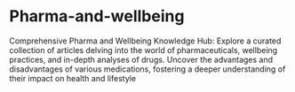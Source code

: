 # Pharma-and-wellbeing
Comprehensive Pharma and Wellbeing Knowledge Hub: Explore a curated collection of articles delving into the world of pharmaceuticals, wellbeing practices, and in-depth analyses of drugs. Uncover the advantages and disadvantages of various medications, fostering a deeper understanding of their impact on health and lifestyle
